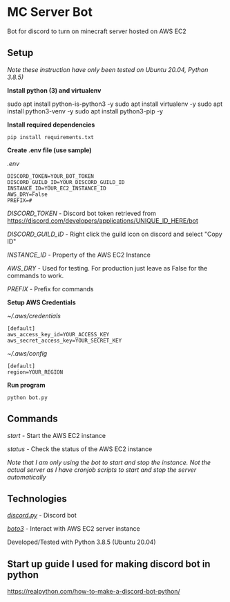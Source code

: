 # MC Server Bot

Bot for discord to turn on minecraft server hosted on AWS EC2

## Setup

*Note these instruction have only been tested on Ubuntu 20.04, Python 3.8.5)*

**Install python (3) and virtualenv**

sudo apt install python-is-python3 -y
sudo apt install virtualenv -y
sudo apt install python3-venv -y
sudo apt install python3-pip -y

**Install required dependencies**

```
pip install requirements.txt
```

**Create .env file (use sample)**

*.env*

```
DISCORD_TOKEN=YOUR_BOT_TOKEN
DISCORD_GUILD_ID=YOUR_DISCORD_GUILD_ID
INSTANCE_ID=YOUR_EC2_INSTANCE_ID
AWS_DRY=False
PREFIX=#
```

*DISCORD_TOKEN* - Discord bot token retrieved from https://discord.com/developers/applications/UNIQUE_ID_HERE/bot

*DISCORD_GUILD_ID* - Right click the guild icon on discord and select "Copy ID"

*INSTANCE_ID* - Property of the AWS EC2 Instance

*AWS_DRY* - Used for testing. For production just leave as False for the commands to work.

*PREFIX* - Prefix for commands


**Setup AWS Credentials**

*~/.aws/credentials*

```
[default]
aws_access_key_id=YOUR_ACCESS_KEY
aws_secret_access_key=YOUR_SECRET_KEY
```

*~/.aws/config*

```
[default]
region=YOUR_REGION
```

**Run program**

```
python bot.py
```

## Commands

*start* - Start the AWS EC2 instance

*status* - Check the status of the AWS EC2 instance

*Note that I am only using the bot to start and stop the instance. Not the actual server as I have cronjob scripts to start and stop the server automatically*


## Technologies

*[discord.py](https://discordpy.readthedocs.io/en/stable/)* - Discord bot

*[boto3](https://boto3.amazonaws.com/v1/documentation/api/latest/index.html)* - Interact with AWS EC2 server instance

Developed/Tested with Python 3.8.5 (Ubuntu 20.04)



## Start up guide I used for making discord bot in python

https://realpython.com/how-to-make-a-discord-bot-python/